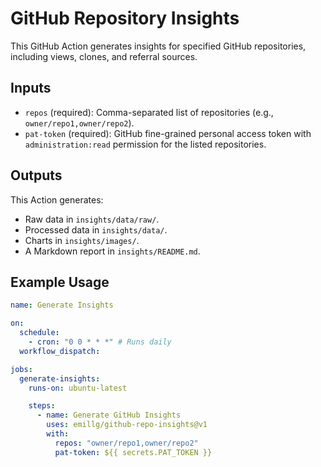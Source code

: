 # GitHub Repository Insights

This GitHub Action generates insights for specified GitHub repositories, including views, clones, and referral sources.

## Inputs

- `repos` (required): Comma-separated list of repositories (e.g., `owner/repo1,owner/repo2`).
- `pat-token` (required): GitHub fine-grained personal access token with `administration:read` permission for the listed repositories.

## Outputs

This Action generates:

- Raw data in `insights/data/raw/`.
- Processed data in `insights/data/`.
- Charts in `insights/images/`.
- A Markdown report in `insights/README.md`.

## Example Usage

```yaml
name: Generate Insights

on:
  schedule:
    - cron: "0 0 * * *" # Runs daily
  workflow_dispatch:

jobs:
  generate-insights:
    runs-on: ubuntu-latest

    steps:
      - name: Generate GitHub Insights
        uses: emillg/github-repo-insights@v1
        with:
          repos: "owner/repo1,owner/repo2"
          pat-token: ${{ secrets.PAT_TOKEN }}
